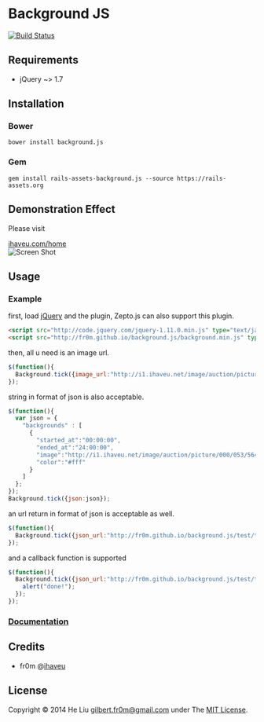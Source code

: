 # Background JS
[![Build Status](https://travis-ci.org/fr0m/background.js.png?branch=master)](https://travis-ci.org/fr0m/background.js)

## Requirements

* jQuery ~> 1.7

## Installation

### Bower 

    bower install background.js

### Gem

   	gem install rails-assets-background.js --source https://rails-assets.org

## Demonstration Effect

Please visit

[ihaveu.com/home](http://www.ihaveu.com/home)<br />
![Screen Shot](http://fr0m.github.io/background.js/screenshot.png)

## Usage

### Example

first, load [jQuery](http://jquery.com/) and the plugin, Zepto.js can also support this plugin.<br />
```html
<script src="http://code.jquery.com/jquery-1.11.0.min.js" type="text/javascript"></script>
<script src="http://fr0m.github.io/background.js/background.min.js" type="text/javascript"></script>
```
then, all u need is an image url.<br />
```javascript
$(function(){
  Background.tick({image_url:"http://i1.ihaveu.net/image/auction/picture/000/053/564/path/16dd7c4e.jpg"});
});
```
string in format of json is also acceptable.<br />
```javascript
$(function(){
  var json = {
    "backgrounds" : [
      {
        "started_at":"00:00:00",
        "ended_at":"24:00:00",
        "image":"http://i1.ihaveu.net/image/auction/picture/000/053/564/path/16dd7c4e.jpg",
        "color":"#fff"
      }
    ] 
  };
});
Background.tick({json:json});
```
an url return in format of json is acceptable as well.<br />
```javascript
$(function(){
  Background.tick({json_url:"http://fr0m.github.io/background.js/test/test.json"});
});
```
and a callback function is supported
```javascript
$(function(){
  Background.tick({json_url:"http://fr0m.github.io/background.js/test/test.json"},function(){
    alert("done!");
  });  
});
```

### [Documentation](https://github.com/fr0m/background.js/wiki/API-Documents)

## Credits

* fr0m @[ihaveu](http://www.ihaveu.com/home)

## License

Copyright © 2014 He Liu <gilbert.fr0m@gmail.com> under The [MIT License](http://opensource.org/licenses/MIT).
